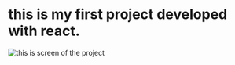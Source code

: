 # this is my first project developed with react.

![this is screen of the project](https://i.imgur.com/gO7ux2O.png)
